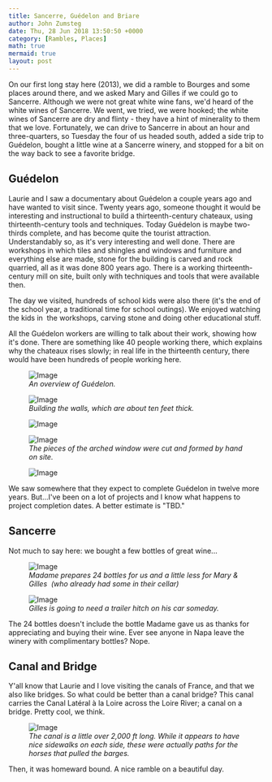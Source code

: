 ```yaml
---
title: Sancerre, Guédelon and Briare
author: John Zumsteg
date: Thu, 28 Jun 2018 13:50:50 +0000
category: [Rambles, Places]
math: true
mermaid: true
layout: post
---
```

On our first long stay here (2013), we did a ramble to Bourges and some places around there, and we asked Mary and Gilles if we could go to Sancerre. Although we were not great white wine fans, we'd heard of the white wines of Sancerre. We went, we tried, we were hooked; the white wines of Sancerre are dry and flinty - they have a hint of minerality to them that we love. Fortunately, we can drive to Sancerre in about an hour and three-quarters, so Tuesday the four of us headed south, added a side trip to Guédelon, bought a little wine at a Sancerre winery, and stopped for a bit on the way back to see a favorite bridge.
<h2><strong>Guédelon</strong></h2>
Laurie and I saw a documentary about Guédelon a couple years ago and have wanted to visit since. Twenty years ago, someone thought it would be interesting and instructional to build a thirteenth-century chateaux, using thirteenth-century tools and techniques. Today Guédelon is maybe two-thirds complete, and has become quite the tourist attraction. Understandably so, as it's very interesting and well done. There are workshops in which tiles and shingles and windows and furniture and everything else are made, stone for the building is carved and rock quarried, all as it was done 800 years ago. There is a working thirteenth-century mill on site, built only with techniques and tools that were available then.

The day we visited, hundreds of school kids were also there (it's the end of the school year, a traditional time for school outings). We enjoyed watching the kids in  the workshops, carving stone and doing other educational stuff.

All the Guédelon workers are willing to talk about their work, showing how it's done. There are something like 40 people working there, which explains why the chateaux rises slowly; in real life in the thirteenth century, there would have been hundreds of people working here.

<figure>
	<img src="{{"/assets/images/2018/06/DSC00594.jpg" | prepend: site.baseurl | prepend: site.url }}" alt="Image" />
	<figcaption><em>An overview of Guédelon.</em></figcaption>
</figure>



<figure>
	<img src="{{"/assets/images/2018/06/DSC00577.jpg" | prepend: site.baseurl | prepend: site.url }}" alt="Image" />
	<figcaption><em>Building the walls, which are about ten feet thick.</em></figcaption>
</figure>



<figure>
	<img src="{{"/assets/images/2018/06/DSC00578.jpg" | prepend: site.baseurl | prepend: site.url }}" alt="Image" />
	<figcaption></figcaption>
</figure>



<figure>
	<img src="{{"/assets/images/2018/06/DSC00584.jpg" | prepend: site.baseurl | prepend: site.url }}" alt="Image" />
	<figcaption><em>The pieces of the arched window were cut and formed by hand on site.</em></figcaption>
</figure>



<figure>
	<img src="{{"/assets/images/2018/06/DSC00583.jpg" | prepend: site.baseurl | prepend: site.url }}" alt="Image" />
	<figcaption></figcaption>
</figure>



We saw somewhere that they expect to complete Guédelon in twelve more years. But...I've been on a lot of projects and I know what happens to project completion dates. A better estimate is "TBD."
<h2>Sancerre</h2>
Not much to say here: we bought a few bottles of great wine...

<figure>
	<img src="{{"/assets/images/2018/06/DSC00597.jpg" | prepend: site.baseurl | prepend: site.url }}" alt="Image" />
	<figcaption><em>Madame prepares 24 bottles for us and a little less for Mary &amp; Gilles  (who already had some in their cellar)</em></figcaption>
</figure>



<figure>
	<img src="{{"/assets/images/2018/06/DSC00599.jpg" | prepend: site.baseurl | prepend: site.url }}" alt="Image" />
	<figcaption><em>Gilles is going to need a trailer hitch on his car someday.</em></figcaption>
</figure>



The 24 bottles doesn't include the bottle Madame gave us as thanks for appreciating and buying their wine. Ever see anyone in Napa leave the winery with complimentary bottles? Nope.
<h2>Canal and Bridge</h2>
Y'all know that Laurie and I love visiting the canals of France, and that we also like bridges. So what could be better than a canal bridge? This canal carries the Canal Latéral à la Loire across the Loire River; a canal on a bridge. Pretty cool, we think.

<figure>
	<img src="{{"/assets/images/2018/06/DSC00602.jpg" | prepend: site.baseurl | prepend: site.url }}" alt="Image" />
	<figcaption><em>The canal is a little over 2,000 ft long. While it appears to have nice sidewalks on each side, these were actually paths for the horses that pulled the barges.</em></figcaption>
</figure>



Then, it was homeward bound. A nice ramble on a beautiful day.

